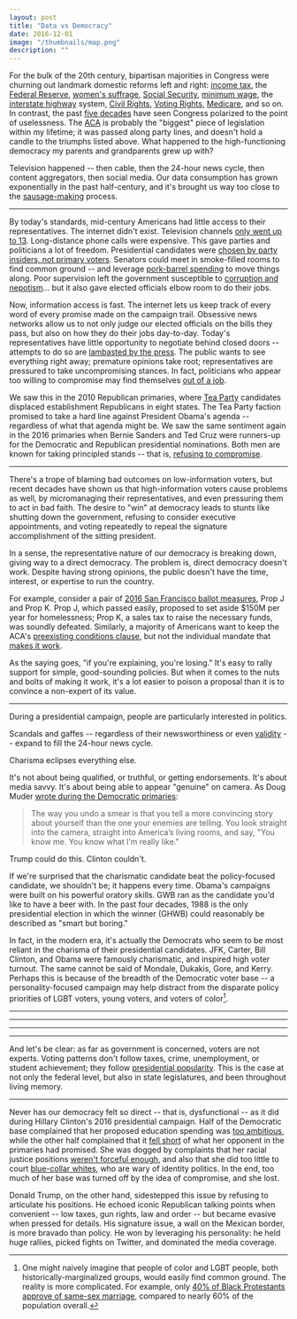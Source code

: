 ```yaml
---
layout: post
title: "Data vs Democracy"
date: 2016-12-01
image: "/thumbnails/map.png"
description: ""
---
```


For the bulk of the 20th century, bipartisan majorities in Congress were churning out landmark domestic reforms left and right: [income tax](https://en.wikipedia.org/wiki/Revenue_Act_of_1913), the [Federal Reserve](https://en.wikipedia.org/wiki/Federal_Reserve_Act), [women's suffrage](https://en.wikipedia.org/wiki/Nineteenth_Amendment_to_the_United_States_Constitution), [Social Security](https://en.wikipedia.org/wiki/Social_Security_Act), [minimum wage](https://en.wikipedia.org/wiki/Fair_Labor_Standards_Act), the [interstate highway](https://en.wikipedia.org/wiki/Federal_Aid_Highway_Act_of_1956) system, [Civil Rights](https://en.wikipedia.org/wiki/Civil_Rights_Act_of_1964), [Voting Rights](https://en.wikipedia.org/wiki/Voting_Rights_Act_of_1965), [Medicare](https://en.wikipedia.org/wiki/Social_Security_Amendments_of_1965), and so on. In contrast, the past [five decades](http://www.pewresearch.org/fact-tank/2014/06/12/polarized-politics-in-congress-began-in-the-1970s-and-has-been-getting-worse-ever-since/) have seen Congress polarized to the point of uselessness. The [ACA](https://en.wikipedia.org/wiki/Patient_Protection_and_Affordable_Care_Act) is probably the "biggest" piece of legislation within my lifetime; it was passed along party lines, and doesn't hold a candle to the triumphs listed above. What happened to the high-functioning democracy my parents and grandparents grew up with?

Television happened -- then cable, then the 24-hour news cycle, then content aggregators, then social media. Our data consumption has grown exponentially in the past half-century, and it's brought us way too close to the [sausage-making](http://www.washingtonpost.com/wp-dyn/content/article/2005/04/16/AR2005041600154.html) process.

---

By today's standards, mid-century Americans had little access to their representatives. The internet didn't exist. Television channels [only went up to 13](https://en.wikipedia.org/wiki/All-Channel_Receiver_Act). Long-distance phone calls were expensive. This gave parties and politicians a lot of freedom. Presidential candidates were [chosen by party insiders, not primary voters](http://www.museum.tv/eotv/presidential.htm). Senators could meet in smoke-filled rooms to find common ground -- and leverage [pork-barrel spending](http://www.cnn.com/2014/05/12/opinion/zelizer-the-case-for-earmarks/) to move things along. Poor supervision left the government susceptible to [corruption and nepotism](https://en.wikipedia.org/wiki/Spoils_system)... but it also gave elected officials elbow room to do their jobs.

Now, information access is fast. The internet lets us keep track of every word of every promise made on the campaign trail. Obsessive news networks allow us to not only judge our elected officials on the bills they pass, but also on how they do their jobs day-to-day. Today's representatives have little opportunity to negotiate behind closed doors -- attempts to do so are [lambasted by the press](https://www.theguardian.com/commentisfree/2016/may/04/ttip-tpp-trade-deals-secrecy-greenpeace-leak). The public wants to see everything right away; premature opinions take root; representatives are pressured to take uncompromising stances. In fact, politicians who appear too willing to compromise may find themselves [out of a job](http://talkingpointsmemo.com/livewire/jerry-brown-tea-party-threatens-primary-challenger).

We saw this in the 2010 Republican primaries, where [Tea Party](https://en.wikipedia.org/wiki/Electoral_history_of_the_Tea_Party_movement) candidates displaced establishment Republicans in eight states. The Tea Party faction promised to take a hard line against President Obama's agenda -- regardless of what that agenda might be. We saw the same sentiment again in the 2016 primaries when Bernie Sanders and Ted Cruz were runners-up for the Democratic and Republican presidential nominations. Both men are known for taking principled stands -- that is, [refusing to compromise](http://time.com/4250238/bernie-sanders-ted-cruz-partisan-senators/).

---

There's a trope of blaming bad outcomes on low-information voters, but recent decades have shown us that high-information voters cause problems as well, by micromanaging their representatives, and even pressuring them to act in bad faith. The desire to "win" at democracy leads to stunts like shutting down the government, refusing to consider executive appointments, and voting repeatedly to repeal the signature accomplishment of the sitting president.

<!-- EC doesn't transition well into the following point about representative vs direct democracy. -->

<!-- It's [possible, though unlikely](http://www.factcheck.org/2016/11/could-electoral-college-elect-clinton/), that we could even see a presidential election decided by [faithless electors](https://www.change.org/p/electoral-college-electors-electoral-college-make-hillary-clinton-president-on-december-19). -->

In a sense, the representative nature of our democracy is breaking down, giving way to a direct democracy. The problem is, direct democracy doesn't work. Despite having strong opinions, the public doesn't have the time, interest, or expertise to run the country.

For example, consider a pair of [2016 San Francisco ballot measures](https://ballotpedia.org/San_Francisco_City_and_County,_California_ballot_measures), Prop J and Prop K. Prop J, which passed easily, proposed to set aside $150M per year for homelessness; Prop K, a sales tax to raise the necessary funds, was soundly defeated. Similarly, a majority of Americans want to keep the ACA's [preexisting conditions clause](http://kff.org/health-reform/press-release/after-the-election-the-public-remains-sharply-divided-on-future-of-the-affordable-care-act/), but not the individual mandate that [makes it work](http://www.rwjf.org/content/dam/farm/reports/issue_briefs/2012/rwjf72098).

As the saying goes, "if you're explaining, you're losing." It's easy to rally support for simple, good-sounding policies. But when it comes to the nuts and bolts of making it work, it's a lot easier to poison a proposal than it is to convince a non-expert of its value.

---

During a presidential campaign, people are particularly interested in politics.

Scandals and gaffes -- regardless of their newsworthiness or even [validity](https://en.wikipedia.org/wiki/Swift_Vets_and_POWs_for_Truth) -- expand to fill the 24-hour news cycle.

Charisma eclipses everything else.

It's not about being qualified, or truthful, or getting endorsements. It's about media savvy. It's about being able to appear "genuine" on camera. As Doug Muder [wrote during the Democratic primaries](https://weeklysift.com/2016/02/01/undecided-with-8-days-to-go/):

> The way you undo a smear is that you tell a more convincing story about yourself than the one your enemies are telling. You look straight into the camera, straight into America’s living rooms, and say, "You know me. You know what I’m really like."

Trump could do this. Clinton couldn't.

If we're surprised that the charismatic candidate beat the policy-focused candidate, we shouldn't be; it happens every time. Obama's campaigns were built on his powerful oratory skills. GWB ran as the candidate you'd like to have a beer with. In the past four decades, 1988 is the only presidential election in which the winner (GHWB) could reasonably be described as "smart but boring."

In fact, in the modern era, it's actually the Democrats who seem to be most reliant in the charisma of their presidential candidates. JFK, Carter, Bill Clinton, and Obama were famously charismatic, and inspired
high voter turnout. The same cannot be said of Mondale, Dukakis, Gore, and Kerry. Perhaps this is because of the breadth of the Democratic voter base -- a personality-focused campaign may help distract from the disparate policy priorities of LGBT voters, young voters, and voters of color[^2].

[^2]: One might naively imagine that people of color and LGBT people, both historically-marginalized groups, would easily find common ground. The reality is more complicated. For example, only [40% of Black Protestants approve of same-sex marriage](http://www.pewforum.org/2016/05/12/changing-attitudes-on-gay-marriage/), compared to nearly 60% of the population overall.




---

---

---

---


And let's be clear: as far as government is concerned, voters are not experts. Voting patterns don't follow taxes, crime, unemployment, or student achievement; they follow [presidential popularity](http://fivethirtyeight.com/features/all-politics-is-national/). This is the case at not only the federal level, but also in state legislatures, and been throughout living memory.  

---

Never has our democracy felt so direct -- that is, dysfunctional -- as
it did during Hillary Clinton's 2016 presidential campaign. Half of the
Democratic base complained that her proposed education spending was
[too ambitious](http://www.nytimes.com/2016/07/20/upshot/the-trouble-with-hillary-clintons-free-tuition-plan.html),
while the other half complained that it
[fell short](https://www.pastemagazine.com/articles/2016/03/the-argument-that-the-bernie-or-bust-movement-is-b.html)
of what her opponent in the primaries had promised. She was dogged by
complaints that her racial justice positions
[weren't forceful enough](http://www.motherjones.com/politics/2016/07/hillary-clinton-black-lives-matter-democratic-national-convention),
and also that she did too little to court
[blue-collar whites](http://www.vanityfair.com/news/2016/03/hillary-clinton-michigan-loss),
who are wary of identity politics. In the end, too much of her base was
turned off by the idea of compromise, and she lost.

<!-- http://www.washingtonexaminer.com/bill-clintons-lonely-one-man-effort-to-win-white-working-class-voters/article/2607228 -->

Donald Trump, on the other hand, sidestepped this issue by refusing to
articulate his positions. He echoed iconic Republican talking points
when convenient -- low taxes, gun rights, law and order -- but became
evasive when pressed for details. His signature issue, a wall on the
Mexican border, is more bravado than policy. He won by leveraging his
personality: he held huge rallies, picked fights on Twitter, and
dominated the media coverage.
